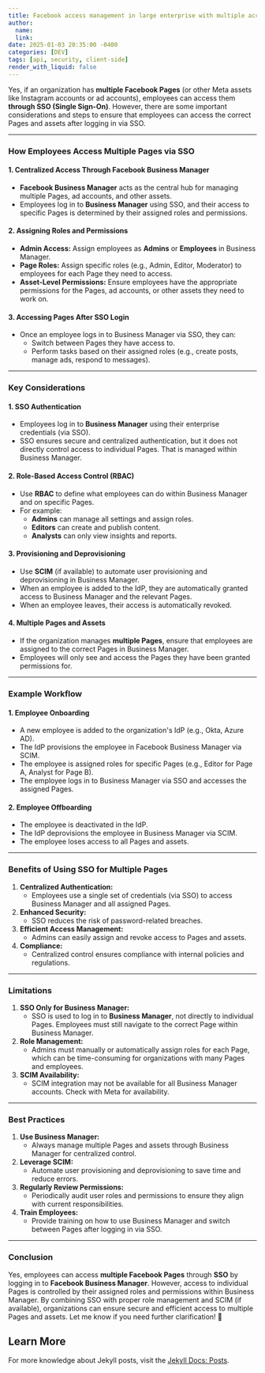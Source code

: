 ```yaml
---
title: Facebook access management in large enterprise with multiple accounts
author:
  name: 
  link: 
date: 2025-01-03 20:35:00 -0400
categories: [DEV]
tags: [api, security, client-side]
render_with_liquid: false
---
```


Yes, if an organization has **multiple Facebook Pages** (or other Meta assets like Instagram accounts or ad accounts), employees can access them **through SSO (Single Sign-On)**. However, there are some important considerations and steps to ensure that employees can access the correct Pages and assets after logging in via SSO.

---

### **How Employees Access Multiple Pages via SSO**

#### **1. Centralized Access Through Facebook Business Manager**
- **Facebook Business Manager** acts as the central hub for managing multiple Pages, ad accounts, and other assets.
- Employees log in to **Business Manager** using SSO, and their access to specific Pages is determined by their assigned roles and permissions.

#### **2. Assigning Roles and Permissions**
- **Admin Access:** Assign employees as **Admins** or **Employees** in Business Manager.
- **Page Roles:** Assign specific roles (e.g., Admin, Editor, Moderator) to employees for each Page they need to access.
- **Asset-Level Permissions:** Ensure employees have the appropriate permissions for the Pages, ad accounts, or other assets they need to work on.

#### **3. Accessing Pages After SSO Login**
- Once an employee logs in to Business Manager via SSO, they can:
  - Switch between Pages they have access to.
  - Perform tasks based on their assigned roles (e.g., create posts, manage ads, respond to messages).

---

### **Key Considerations**

#### **1. SSO Authentication**
- Employees log in to **Business Manager** using their enterprise credentials (via SSO).
- SSO ensures secure and centralized authentication, but it does not directly control access to individual Pages. That is managed within Business Manager.

#### **2. Role-Based Access Control (RBAC)**
- Use **RBAC** to define what employees can do within Business Manager and on specific Pages.
- For example:
  - **Admins** can manage all settings and assign roles.
  - **Editors** can create and publish content.
  - **Analysts** can only view insights and reports.

#### **3. Provisioning and Deprovisioning**
- Use **SCIM** (if available) to automate user provisioning and deprovisioning in Business Manager.
- When an employee is added to the IdP, they are automatically granted access to Business Manager and the relevant Pages.
- When an employee leaves, their access is automatically revoked.

#### **4. Multiple Pages and Assets**
- If the organization manages **multiple Pages**, ensure that employees are assigned to the correct Pages in Business Manager.
- Employees will only see and access the Pages they have been granted permissions for.

---

### **Example Workflow**

#### **1. Employee Onboarding**
- A new employee is added to the organization's IdP (e.g., Okta, Azure AD).
- The IdP provisions the employee in Facebook Business Manager via SCIM.
- The employee is assigned roles for specific Pages (e.g., Editor for Page A, Analyst for Page B).
- The employee logs in to Business Manager via SSO and accesses the assigned Pages.

#### **2. Employee Offboarding**
- The employee is deactivated in the IdP.
- The IdP deprovisions the employee in Business Manager via SCIM.
- The employee loses access to all Pages and assets.

---

### **Benefits of Using SSO for Multiple Pages**
1. **Centralized Authentication:**
   - Employees use a single set of credentials (via SSO) to access Business Manager and all assigned Pages.
2. **Enhanced Security:**
   - SSO reduces the risk of password-related breaches.
3. **Efficient Access Management:**
   - Admins can easily assign and revoke access to Pages and assets.
4. **Compliance:**
   - Centralized control ensures compliance with internal policies and regulations.

---

### **Limitations**
1. **SSO Only for Business Manager:**
   - SSO is used to log in to **Business Manager**, not directly to individual Pages. Employees must still navigate to the correct Page within Business Manager.
2. **Role Management:**
   - Admins must manually or automatically assign roles for each Page, which can be time-consuming for organizations with many Pages and employees.
3. **SCIM Availability:**
   - SCIM integration may not be available for all Business Manager accounts. Check with Meta for availability.

---

### **Best Practices**
1. **Use Business Manager:**
   - Always manage multiple Pages and assets through Business Manager for centralized control.
2. **Leverage SCIM:**
   - Automate user provisioning and deprovisioning to save time and reduce errors.
3. **Regularly Review Permissions:**
   - Periodically audit user roles and permissions to ensure they align with current responsibilities.
4. **Train Employees:**
   - Provide training on how to use Business Manager and switch between Pages after logging in via SSO.

---

### **Conclusion**
Yes, employees can access **multiple Facebook Pages** through **SSO** by logging in to **Facebook Business Manager**. However, access to individual Pages is controlled by their assigned roles and permissions within Business Manager. By combining SSO with proper role management and SCIM (if available), organizations can ensure secure and efficient access to multiple Pages and assets. Let me know if you need further clarification! 🚀

## Learn More

For more knowledge about Jekyll posts, visit the [Jekyll Docs: Posts](https://jekyllrb.com/docs/posts/).
